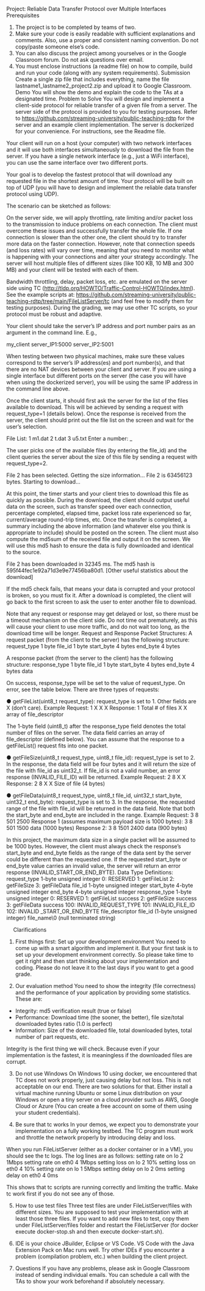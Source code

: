 Project: Reliable Data Transfer Protocol 
over Multiple Interfaces
Prerequisites
1)	The project is to be completed by teams of two.
2)	Make sure your code is easily readable with sufficient explanations and comments. Also, use a proper and consistent naming convention. Do not copy/paste someone else’s code.
3)	You can also discuss the project among yourselves or in the Google Classroom forum. Do not ask questions over email.
4)	You must enclose instructions (a readme file) on how to compile, build and run your code (along with any system requirements). 
Submission
Create a single zip file that includes everything, name the file lastname1_lastname2_project2.zip and upload it to Google Classroom.
Demo
You will show the demo and explain the code to the TAs at a designated time.
Problem to Solve 
You will design and implement a client-side protocol for reliable transfer of a given file from a server. The server side of the protocol is provided to you for testing purposes. Refer to https://github.com/streaming-university/public-teaching-rdtp for the server and an example client implementation. The server is dockerized for your convenience. For instructions, see the Readme file.

Your client will run on a host (your computer) with two network interfaces and it will use both interfaces simultaneously to download the file from the server. If you have a single network interface (e.g., just a WiFi interface), you can use the same interface over two different ports.

Your goal is to develop the fastest protocol that will download any requested file in the shortest amount of time. Your protocol will be built on top of UDP (you will have to design and implement the reliable data transfer protocol using UDP).
 
The scenario can be sketched as follows:
 
 
On the server side, we will apply throttling, rate limiting and/or packet loss to the transmission to induce problems on each connection. The client must overcome these issues and successfully transfer the whole file. If one connection is slower than the other one, the client should try to transfer more data on the faster connection. However, note that connection speeds (and loss rates) will vary over time, meaning that you need to monitor what is happening with your connections and alter your strategy accordingly. The server will host multiple files of different sizes (like 100 KB, 10 MB and 300 MB) and your client will be tested with each of them.

Bandwidth throttling, delay, packet loss, etc. are emulated on the server side using TC (http://tldp.org/HOWTO/Traffic-Control-HOWTO/index.html). See the example scripts at: https://github.com/streaming-university/public-teaching-rdtp/tree/main/FileListServer/tc (and feel free to modify them for testing purposes). During the grading, we may use other TC scripts, so your protocol must be robust and adaptive.

Your client should take the server’s IP address and port number pairs as an argument in the command line. E.g.,
 
my_client server_IP1:5000 server_IP2:5001
 
When testing between two physical machines, make sure these values correspond to the server’s IP address(es) and port number(s), and that there are no NAT devices between your client and server. If you are using a single interface but different ports on the server (the case you will have when using the dockerized server), you will be using the same IP address in the command line above.
 
Once the client starts, it should first ask the server for the list of the files available to download. This will be achieved by sending a request with request_type=1 (details below). Once the response is received from the server, the client should print out the file list on the screen and wait for the user’s selection.
 
File List:
1	m1.dat
2	t.dat
3	u5.txt
Enter a number: _
 
The user picks one of the available files (by entering the file_id) and the client queries the server about the size of this file by sending a request with request_type=2.
 
File 2 has been selected. Getting the size information…
File 2 is 63456123 bytes. Starting to download…
 
At this point, the timer starts and your client tries to download this file as quickly as possible. During the download, the client should output useful data on the screen, such as transfer speed over each connection, percentage completed, elapsed time, packet loss rate experienced so far, current/average round-trip times, etc. Once the transfer is completed, a summary including the above information (and whatever else you think is appropriate to include) should be posted on the screen. The client must also compute the md5sum of the received file and output it on the screen. We will use this md5 hash to ensure the data is fully downloaded and identical to the source.
 
File 2 has been downloaded in 32345 ms. The md5 hash is 595f44fec1e92a71d3e9e77456ba80d1.
[Other useful statistics about the download]
 
If the md5 check fails, that means your data is corrupted and your protocol is broken, so you must fix it. After a download is completed, the client will go back to the first screen to ask the user to enter another file to download.
 
Note that any request or response may get delayed or lost, so there must be a timeout mechanism on the client side. Do not time out prematurely, as this will cause your client to use more traffic, and do not wait too long, as the download time will be longer.
Request and Response Packet Structures:
A request packet (from the client to the server) has the following structure:
request_type
1 byte	file_id
1 byte	start_byte
4 bytes	end_byte
4 bytes
 
A response packet (from the server to the client) has the following structure:
response_type
1 byte	file_id
1 byte	start_byte
4 bytes	end_byte
4 bytes	data
 
On success, response_type will be set to the value of request_type. On error, see the table below. There are three types of requests:
 
●	getFileList(uint8_t request_type): request_type is set to 1. Other fields are X (don’t care).
Example Request:
1	X	X	X
Response:
1	Total # of files	X	X	array of file_descriptor
 
The 1-byte field (uint8_t) after the response_type field denotes the total number of files on the server. The data field carries an array of file_descriptor (defined below). You can assume that the response to a getFileList() request fits into one packet.
 
●	getFileSize(uint8_t request_type, uint8_t file_id): request_type is set to 2. In the response, the data field will be four bytes and it will return the size of the file with file_id as uint32_t. If file_id is not a valid number, an error response (INVALID_FILE_ID) will be returned.
Example Request:
2	8	X	X
Response:
2	8	X	X	Size of file (4 bytes)
 
●	getFileData(uint8_t request_type, uint8_t file_id, uint32_t start_byte, uint32_t end_byte): request_type is set to 3. In the response, the requested range of the file with file_id will be returned in the data field. Note that both the start_byte and end_byte are included in the range.
Example Request:
3	8	501	2500
Response 1 (assumes maximum payload size is 1000 bytes):
3	8	501	1500	data (1000 bytes)
Response 2:
3	8	1501	2400	data (900 bytes)
 
In this project, the maximum data size in a single packet will be assumed to be 1000 bytes. However, the client must always check the response’s start_byte and end_byte fields as the range of the data sent by the server could be different than the requested one. If the requested start_byte or end_byte value carries an invalid value, the server will return an error response (INVALID_START_OR_END_BYTE).
Data Type Definitions:
request_type	1-byte unsigned integer
0: RESERVED
1: getFileList
2: getFileSize
3: getFileData
file_id	1-byte unsigned integer
start_byte	4-byte unsigned integer
end_byte	4-byte unsigned integer
response_type	1-byte unsigned integer
0: RESERVED
1: getFileList success
2: getFileSize success
3: getFileData success
100: INVALID_REQUEST_TYPE
101: INVALID_FILE_ID
102: INVALID _START_OR_END_BYTE
file_descriptor	file_id (1-byte unsigned integer)
file_name\0 (null terminated string)
 
 
Clarifications
1.	First things first: Set up your development environment
You need to come up with a smart algorithm and implement it. But your first task is to set up your development environment correctly. So please take time to get it right and then start thinking about your implementation and coding. Please do not leave it to the last days if you want to get a good grade. 

2.	Our evaluation method
You need to show the integrity (file correctness) and the performance of your application by providing some statistics. These are:
  - Integrity: md5 verification result (true or false)
  - Performance: Download time (the sooner, the better), file size/total downloaded bytes ratio (1.0 is perfect)
  - Information: Size of the downloaded file, total downloaded bytes, total number of part requests, etc.

Integrity is the first thing we will check. Because even if your implementation is the fastest, it is meaningless if the downloaded files are corrupt.

3.	Do not use Windows
On Windows 10 using docker, we encountered that TC does not work properly, just causing delay but not loss. This is not acceptable on our end. There are two solutions for that. Either install a virtual machine running Ubuntu or some Linux distribution on your Windows or open a tiny server on a cloud provider such as AWS, Google Cloud or Azure (You can create a free account on some of them using your student credentials).

4.	Be sure that tc works
In your demos, we expect you to demonstrate your implementation on a fully working testbed. The TC program must work and throttle the network properly by introducing delay and loss. 

When you run FileListServer (either as a docker container or in a VM), you should see the tc logs.
The log lines are as follows:
setting rate on lo 2 1Mbps
setting rate on eth0 4 1Mbps
setting loss on lo 2 10%
setting loss on eth0 4 10%
setting rate on lo 1 5Mbps
setting delay on lo 2 0ms
setting delay on eth0 4 0ms

This shows that tc scripts are running correctly and limiting the traffic. Make tc work first if you do not see any of those. 

5.	How to use test files
Three test files are under FileListServer/files with different sizes. You are supposed to test your implementation with at least those three files. If you want to add new files to test, copy them under FileListServer/files folder and restart the FileListServer (for docker execute docker-stop.sh and then execute docker-start.sh). 

6.	IDE is your choice
JBuilder, Eclipse or VS Code. VS Code with the Java Extension Pack on Mac runs well. Try other IDEs if you encounter a problem (compilation problem, etc.) when building the client project.

7.	Questions
If you have any problems, please ask in Google Classroom instead of sending individual emails. You can schedule a call with the TAs to show your work beforehand if absolutely necessary.
